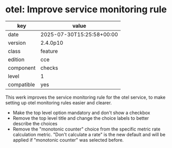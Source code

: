 [//]: # (werk v2)
# otel: Improve service monitoring rule

key        | value
---------- | ---
date       | 2025-07-30T15:25:58+00:00
version    | 2.4.0p10
class      | feature
edition    | cce
component  | checks
level      | 1
compatible | yes

This werk improves the service monitoring rule for the otel service,
to make setting up otel monitoring rules easier and clearer.

* Make the top level option mandatory and don't show a checkbox
* Remove the top level title and change the choice labels to better describe the choices
* Remove the "monotonic counter" choice from the specific metric rate calculation metric.
  "Don't calculate a rate" is the new default and will be applied if "monotonic counter" was selected before.
